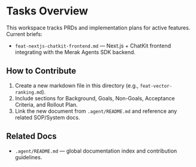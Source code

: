 # Tasks Overview

This workspace tracks PRDs and implementation plans for active features. Current briefs:

- `feat-nextjs-chatkit-frontend.md` — Next.js + ChatKit frontend integrating with the Merak Agents SDK backend.

## How to Contribute
1. Create a new markdown file in this directory (e.g., `feat-vector-ranking.md`).
2. Include sections for Background, Goals, Non-Goals, Acceptance Criteria, and Rollout Plan.
3. Link the new document from `.agent/README.md` and reference any related SOP/System docs.

## Related Docs
- `.agent/README.md` — global documentation index and contribution guidelines.
